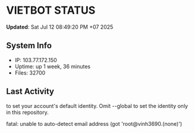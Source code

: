 # VIETBOT STATUS
**Updated**: Sat Jul 12 08:49:20 PM +07 2025

## System Info
- IP: 103.77.172.150
- Uptime: up 1 week, 36 minutes
- Files: 32700

## Last Activity

to set your account's default identity.
Omit --global to set the identity only in this repository.

fatal: unable to auto-detect email address (got 'root@vinh3690.(none)')

